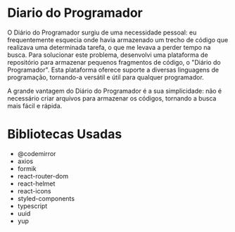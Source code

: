 # Diario do Programador

O Diário do Programador surgiu de uma necessidade pessoal: eu frequentemente esquecia onde havia armazenado um trecho de código que realizava uma determinada tarefa, o que me levava a perder tempo na busca. Para solucionar este problema, desenvolvi uma plataforma de repositório para armazenar pequenos fragmentos de código, o "Diário do Programador". Esta plataforma oferece suporte a diversas linguagens de programação, tornando-a versátil e útil para qualquer programador.

A grande vantagem do Diário do Programador é a sua simplicidade: não é necessário criar arquivos para armazenar os códigos, tornando a busca mais fácil e rápida.


# Bibliotecas Usadas
* @codemirror
* axios
* formik
* react-router-dom
* react-helmet
* react-icons
* styled-components
* typescript
* uuid
* yup
